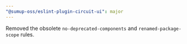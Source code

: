 ```yaml
---
"@sumup-oss/eslint-plugin-circuit-ui": major
---
```


Removed the obsolete `no-deprecated-components` and `renamed-package-scope` rules.
